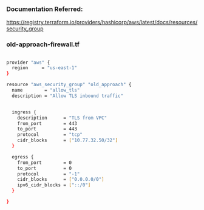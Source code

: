 ### Documentation Referred:

https://registry.terraform.io/providers/hashicorp/aws/latest/docs/resources/security_group

### old-approach-firewall.tf

```sh

provider "aws" {
  region     = "us-east-1"
}

resource "aws_security_group" "old_approach" {
  name        = "allow_tls"
  description = "Allow TLS inbound traffic"


  ingress {
    description      = "TLS from VPC"
    from_port        = 443
    to_port          = 443
    protocol         = "tcp"
    cidr_blocks      = ["10.77.32.50/32"]
  }

  egress {
    from_port        = 0
    to_port          = 0
    protocol         = "-1"
    cidr_blocks      = ["0.0.0.0/0"]
    ipv6_cidr_blocks = ["::/0"]
  }

}
```
